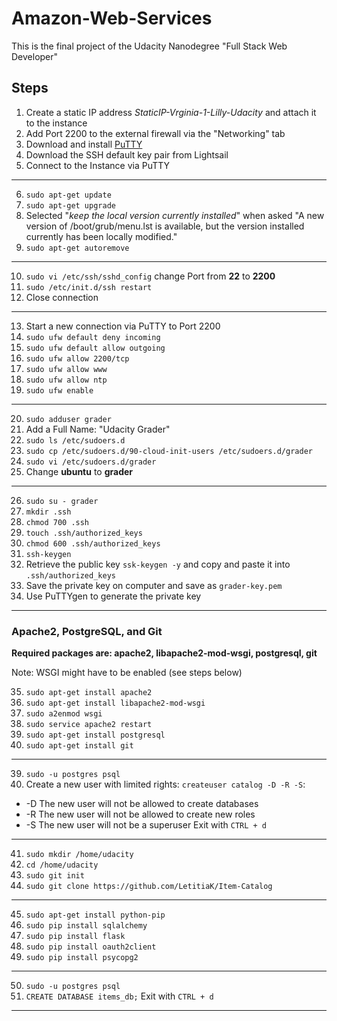 # Amazon-Web-Services
This is the final project of the Udacity Nanodegree "Full Stack Web Developer"

## Steps
1. Create a static IP address *StaticIP-Vrginia-1-Lilly-Udacity* and attach it to the instance
2. Add Port 2200 to the external firewall via the "Networking" tab
3. Download and install [PuTTY](https://www.chiark.greenend.org.uk/~sgtatham/putty/latest.html)
4. Download the SSH default key pair from Lightsail
5. Connect to the Instance via PuTTY
---

6. `sudo apt-get update`
7. `sudo apt-get upgrade`
8. Selected "*keep the local version currently installed*" when asked "A new version of /boot/grub/menu.lst is available, but the version installed currently has been locally modified."
9. `sudo apt-get autoremove`
---
10. `sudo vi /etc/ssh/sshd_config` change Port from **22** to **2200**
11. `sudo /etc/init.d/ssh restart`
12. Close connection
---
13. Start a new connection via PuTTY to Port 2200
14. `sudo ufw default deny incoming`
15. `sudo ufw default allow outgoing`
16. `sudo ufw allow 2200/tcp`
17. `sudo ufw allow www`
18. `sudo ufw allow ntp`
19. `sudo ufw enable`
---
20. `sudo adduser grader`
21. Add a Full Name: "Udacity Grader"
22. `sudo ls /etc/sudoers.d`
23. `sudo cp /etc/sudoers.d/90-cloud-init-users /etc/sudoers.d/grader`
24. `sudo vi /etc/sudoers.d/grader`
25. Change **ubuntu** to **grader**
---
26. `sudo su - grader`
27. `mkdir .ssh`
28. `chmod 700 .ssh`
29. `touch .ssh/authorized_keys`
30. `chmod 600 .ssh/authorized_keys`
31. `ssh-keygen`
32. Retrieve the public key `ssk-keygen -y` and copy and paste it into `.ssh/authorized_keys`
33. Save the private key on computer and save as `grader-key.pem`
34. Use PuTTYgen to generate the private key
---
### Apache2, PostgreSQL, and Git

**Required packages are: apache2, libapache2-mod-wsgi, postgresql, git**

Note: WSGI might have to be enabled (see steps below)

35. `sudo apt-get install apache2`
36. `sudo apt-get install libapache2-mod-wsgi`
37. `sudo a2enmod wsgi`
38. `sudo service apache2 restart`
39. `sudo apt-get install postgresql`
40. `sudo apt-get install git`
---
39. `sudo -u postgres psql`
40. Create a new user with limited rights: `createuser catalog -D -R -S`:
* -D The new user will not be allowed to create databases
* -R The new user will not be allowed to create new roles
* -S The new user will not be a superuser
Exit with `CTRL + d`
---
41. `sudo mkdir /home/udacity`
42. `cd /home/udacity`
43. `sudo git init`
44. `sudo git clone https://github.com/LetitiaK/Item-Catalog`
---
45. `sudo apt-get install python-pip`
46. `sudo pip install sqlalchemy`
47. `sudo pip install flask`
48. `sudo pip install oauth2client`
49. `sudo pip install psycopg2`
---
50. `sudo -u postgres psql`
51. `CREATE DATABASE items_db;`
Exit with `CTRL + d`
---
